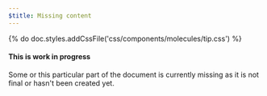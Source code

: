 ```yaml
---
$title: Missing content
---
```

{% do doc.styles.addCssFile('css/components/molecules/tip.css') %}

<div class="ad-m-tip-container">
  <div class="ad-m-tip ad-m-tip-important">
    <h4>This is work in progress</h4>
    <p>Some or this particular part of the document is currently missing as it is not final or hasn't been created yet.</p>
  </div>
</div>
